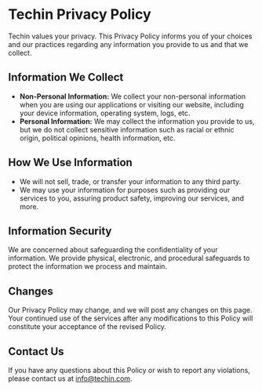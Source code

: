 # Techin Privacy Policy

Techin values your privacy. This Privacy Policy informs you of your choices and our practices regarding any information you provide to us and that we collect.

## Information We Collect

- **Non-Personal Information:** We collect your non-personal information when you are using our applications or visiting our website, including your device information, operating system, logs, etc.
- **Personal Information:** We may collect the information you provide to us, but we do not collect sensitive information such as racial or ethnic origin, political opinions, health information, etc.

## How We Use Information

- We will not sell, trade, or transfer your information to any third party.
- We may use your information for purposes such as providing our services to you, assuring product safety, improving our services, and more.

## Information Security

We are concerned about safeguarding the confidentiality of your information. We provide physical, electronic, and procedural safeguards to protect the information we process and maintain.

## Changes

Our Privacy Policy may change, and we will post any changes on this page. Your continued use of the services after any modifications to this Policy will constitute your acceptance of the revised Policy.

## Contact Us

If you have any questions about this Policy or wish to report any violations, please contact us at [info@techin.com](mailto:info@techin.com).
